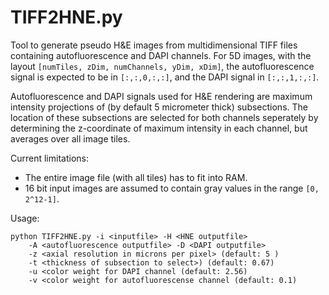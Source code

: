 # TIFF2HNE.py

Tool to generate pseudo H&E images from multidimensional TIFF files containing 
autofluorescence and DAPI channels.
For 5D images, with the layout `[numTiles, zDim, numChannels, yDim, xDim]`,
the autofluorescence signal is expected to be in `[:,:,0,:,:]`, and the DAPI signal in `[:,:,1,:,:]`.

Autofluorescence and DAPI signals used for H&E rendering are maximum intensity projections
of (by default 5 micrometer thick) subsections. 
The location of these subsections are selected for both channels seperately by determining
the z-coordinate of maximum intensity in each channel, but averages over all image tiles.

Current limitations:
- The entire image file (with all tiles) has to fit into RAM.
- 16 bit input images are assumed to contain gray values in the range `[0, 2^12-1]`.

Usage:
```
python TIFF2HNE.py -i <inputfile> -H <HNE outputfile> 
    -A <autofluorescence outputfile> -D <DAPI outputfile>
    -z <axial resolution in microns per pixel> (default: 5 )
    -t <thickness of subsection to select>) (default: 0.67)
    -u <color weight for DAPI channel (default: 2.56)
    -v <color weight for autofluorescense channel (default: 0.1)
```
